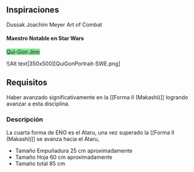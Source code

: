 ## Inspiraciones
Dussak Joachim Meyer Art of Combat

#### Maestro Notable en Star Wars

<span style="background:rgba(0, 235, 0, 0.2)"><span style="background:rgba(3, 135, 102, 0.2)"><span style="background:rgba(0, 235, 0, 0.2)">Qui-Gon Jinn</span></span></span>

![Alt text|350x500][QuiGonPortrait-SWE.png]

## Requisitos
Haber avanzado significativamente en la [[Forma II (Makashi)]] logrando avanzar a esta disciplina.
### Descripción
La cuarta forma de ENO es el  Ataru, una vez superado la [[Forma II (Makashi)]] se avanza hacia el Ataru, 

- Tamaño Empuñadura 25 cm aproximadamente
- Tamaño Hoja 60 cm aproximadamente
- Tamaño total 85 cm